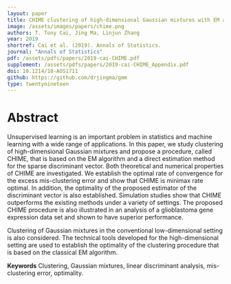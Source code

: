 ```yaml
---
layout: paper
title: CHIME clustering of high-dimensional Gaussian mixtures with EM algorithm and its optimality
image: /assets/images/papers/chime.png
authors: T. Tony Cai, Jing Ma, Linjun Zhang
year: 2019
shortref: Cai et al. (2019). Annals of Statistics.
journal: "Annals of Statistics"
pdf: /assets/pdfs/papers/2019-cai-CHIME.pdf
supplement: /assets/pdfs/papers/2019-cai-CHIME_Appendix.pdf
doi: 10.1214/18-AOS1711 
github: https://github.com/drjingma/gmm
type: twentynineteen
---
```


# Abstract

Unsupervised learning is an important problem in statistics and machine learning with a wide range of applications. In this paper, we study clustering of high-dimensional Gaussian mixtures and propose a procedure, called CHIME,  that is based on the EM algorithm and a direct estimation method for the sparse discriminant vector. Both theoretical and numerical properties of CHIME are investigated. We establish the optimal rate of convergence for the excess mis-clustering error and show that CHIME is minimax rate optimal. In addition,  the optimality of the proposed estimator of the discriminant vector is also established. Simulation studies show that CHIME outperforms the existing methods under a variety of settings. The proposed CHIME procedure is also illustrated in an analysis of a glioblastoma gene expression data set and shown to have superior performance.

Clustering of Gaussian mixtures in the conventional low-dimensional setting is also considered. The technical tools developed for the high-dimensional setting are used to establish the optimality of the clustering procedure that is based on the classical EM algorithm.

**Keywords** Clustering, Gaussian mixtures, linear discriminant analysis, mis-clustering error, optimality.
